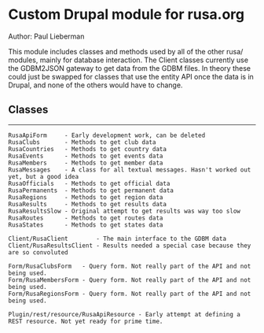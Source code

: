 # Custom Drupal module for rusa.org
Author: Paul Lieberman

This module includes classes and methods used by all of the other rusa/ modules, mainly for database interaction. The Client classes currently use the GDBM2JSON gateway to get data from the GDBM files. In theory these could just be swapped for classes that use the entity API once the data is in Drupal, and none of the others would have to change.

## Classes
--------------------

```
RusaApiForm     - Early development work, can be deleted
RusaClubs       - Methods to get club data 
RusaCountries   - Methods to get country data
RusaEvents      - Methods to get events data
RusaMembers     - Methods to get member data
RusaMessages    - A class for all textual messages. Hasn't worked out yet, but a good idea
RusaOfficials   - Methods to get official data
RusaPermanents  - Methods to get permanent data
RusaRegions     - Methods to get region data
RusaResults     - Methods to get results data
RusaResultsSlow - Original attempt to get results was way too slow
RusaRoutes      - Methods to get routes data
RusaStates      - Methods to get states data

Client/RusaClient        - The main interface to the GDBM data
Client/RusaResultsClient - Results needed a special case because they are so convoluted

Form/RusaClubsForm   - Query form. Not really part of the API and not being used.
Form/RusaMembersForm - Query form. Not really part of the API and not being used.
Form/RusaRegionsForm - Query form. Not really part of the API and not being used.

Plugin/rest/resource/RusaApiResource - Early attempt at defining a REST resource. Not yet ready for prime time.
```
